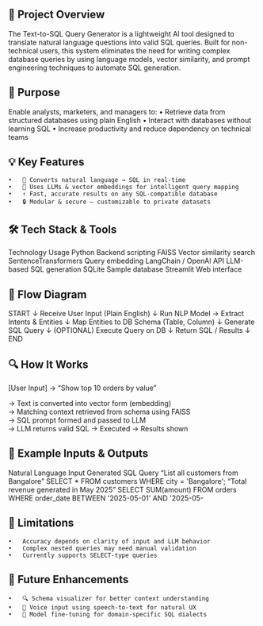 ## 🧩 Project Overview

The Text-to-SQL Query Generator is a lightweight AI tool designed to translate natural language questions into valid SQL queries. Built for non-technical users, this system eliminates the need for writing complex database queries by using language models, vector similarity, and prompt engineering techniques to automate SQL generation.


## 🎯 Purpose

Enable analysts, marketers, and managers to:
	•	Retrieve data from structured databases using plain English
	•	Interact with databases without learning SQL
	•	Increase productivity and reduce dependency on technical teams


## 💡 Key Features
	•	🔄 Converts natural language → SQL in real-time
	•	🧠 Uses LLMs & vector embeddings for intelligent query mapping
	•	⚡ Fast, accurate results on any SQL-compatible database
	•	🔒 Modular & secure – customizable to private datasets

 ## 🛠️ Tech Stack & Tools
Technology              Usage
Python                  Backend scripting
FAISS                   Vector similarity search
SentenceTransformers    Query embedding
LangChain / OpenAI API  LLM-based SQL generation
SQLite                  Sample database
Streamlit               Web interface

## 🔄 Flow Diagram

START
  ↓
Receive User Input (Plain English)
  ↓
Run NLP Model → Extract Intents & Entities
  ↓
Map Entities to DB Schema (Table, Column)
  ↓
Generate SQL Query
  ↓
(OPTIONAL) Execute Query on DB
  ↓
Return SQL / Results
  ↓
END

## 🔍 How It Works
[User Input] → “Show top 10 orders by value”

→ Text is converted into vector form (embedding)  
→ Matching context retrieved from schema using FAISS  
→ SQL prompt formed and passed to LLM  
→ LLM returns valid SQL → Executed → Results shown

## 🧪 Example Inputs & Outputs
Natural Language Input                    Generated SQL Query
“List all customers from Bangalore”       SELECT * FROM customers WHERE city = 'Bangalore';
“Total revenue generated in May 2025”     SELECT SUM(amount) FROM orders WHERE order_date BETWEEN '2025-05-01' AND '2025-05-

## 🚫 Limitations
	•	Accuracy depends on clarity of input and LLM behavior
	•	Complex nested queries may need manual validation
	•	Currently supports SELECT-type queries 


## 🚀 Future Enhancements
	•	🔍 Schema visualizer for better context understanding
	•	🧾 Voice input using speech-to-text for natural UX
	•	🧠 Model fine-tuning for domain-specific SQL dialects

